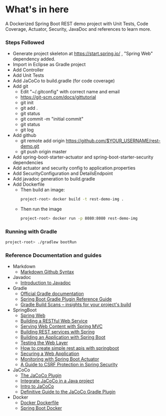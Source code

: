 # What's in here

A Dockerized Spring Boot REST demo project with Unit Tests, Code Coverage, Actuator, Security, JavaDoc and references to learn more.

### Steps Followed
- Generate project skeleton at https://start.spring.io/ , "Spring Web" dependency added.
- Import in Eclipse as Gradle project
- Add Controller
- Add Unit Tests
- Add JaCoCo to build.gradle (for code coverage)
- Add git
  - Edit "~/.gitconfig" with correct name and email
  - https://git-scm.com/docs/gittutorial
  - git init
  - git add .
  - git status
  - git commit -m "initial commit"
  - git status
  - git log
- Add github
  - git remote add origin https://github.com/$YOUR_USERNAME/rest-demo.git
  - git push origin master
- Add spring-boot-starter-actuator and spring-boot-starter-security dependencies
- Add actuator and security config to application.properties
- Add SecurityConfiguration and DetailsEndpoint
- Add javadoc generation to build.gradle
- Add Dockerfile
  - Then build an image:
    ```bash
    project-root> docker build -t rest-demo-img .
    ```
  - Then run the image
    ```bash
    project-root> docker run -p 8080:8080 rest-demo-img
    ```

### Running with Gradle
```bash
project-root> ./gradlew bootRun
```
### Reference Documentation and guides

- Markdown
  - [Markdown Github Syntax](https://guides.github.com/pdfs/markdown-cheatsheet-online.pdf)
- Javadoc
  - [Introduction to Javadoc](https://www.baeldung.com/javadoc)
- Gradle
  - [Official Gradle documentation](https://docs.gradle.org)
  - [Spring Boot Gradle Plugin Reference Guide](https://docs.spring.io/spring-boot/docs/2.2.6.RELEASE/gradle-plugin/reference/html/)
  - [Gradle Build Scans – insights for your project's build](https://scans.gradle.com#gradle)
- SpringBoot
  - [Spring Web](https://docs.spring.io/spring-boot/docs/2.2.6.RELEASE/reference/htmlsingle/#boot-features-developing-web-applications)
  - [Building a RESTful Web Service](https://spring.io/guides/gs/rest-service/)
  - [Serving Web Content with Spring MVC](https://spring.io/guides/gs/serving-web-content/)
  - [Building REST services with Spring](https://spring.io/guides/tutorials/bookmarks/)
  - [Building an Application with Spring Boot](https://spring.io/guides/gs/spring-boot/)
  - [Testing the Web Layer](https://spring.io/guides/gs/testing-web/)
  - [How to create simple rest apis with springboot](https://adityasridhar.com/posts/how-to-create-simple-rest-apis-with-springboot)
  - [Securing a Web Application](https://spring.io/guides/gs/securing-web/)
  - [Monitoring with Spring Boot Actuator](https://stackabuse.com/monitoring-with-spring-boot-actuator/)
  - [A Guide to CSRF Protection in Spring Security](https://www.baeldung.com/spring-security-csrf)
- JaCoCo
  - [The JaCoCo Plugin](https://docs.gradle.org/current/userguide/jacoco_plugin.html)
  - [Integrate JaCoCo in a Java project](https://medium.com/@alexprut/integrate-jacoco-in-a-java-project-687d8d9678dc)
  - [Intro to JaCoCo](https://www.baeldung.com/jacoco)
  - [Definitive Guide to the JaCoCo Gradle Plugin](https://reflectoring.io/jacoco/)
- Docker
  - [Docker Dockerfile](http://tutorials.jenkov.com/docker/dockerfile.html)
  - [Spring Boot Docker](https://spring.io/guides/topicals/spring-boot-docker)